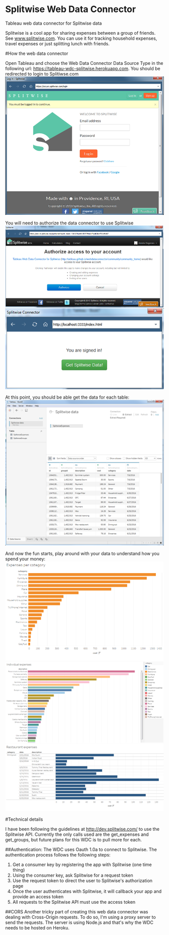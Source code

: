 # Splitwise Web Data Connector
Tableau web data connector for Splitwise data

Splitwise is a cool app for sharing expenses between a group of friends. See www.splitwise.com. You can use it for tracking household expenses, travel expenses or just splitting lunch with friends. 

#How the web data connector

Open Tableau and choose the Web Data Connector Data Source
Type in the following url: https://tableau-wdc-splitwise.herokuapp.com. 
You should be redirected to login to Splitiwse.com
![Login](images/login.png)

You will need to authorize the data connector to use Splitwise
![AuthorizeAccess](images/authorizeAccess.png)
![SignedIn](images/SignedIn.png)

At this point, you should be able get the data for each table: 
![TheData](images/TheData.png)

And now the fun starts, play around with your data to understand how you spend your money: 
![ExpensesPerCategory](images/ExpensesPerCategory.png)
![IndividualExpenses](images/IndividualExpenses.png)
![RestaurantExpenses](images/RestaurantExpenses.png)

#Technical details

I have been following the guidelines at http://dev.splitwise.com/ to use the Splitwise API. Currently the only calls used are the get_expenses and get_groups, but future plans for this WDC is to pull more for each.

##Authentication: 
The WDC uses Oauth 1.0a to connect to Splitwise. The authentication process follows the following steps: 
1) Get a consumer key by registering the app with Splitwise (one time thing)
2) Using the consumer key, ask Splitwise for a request token
3) Use the request token to direct the user to Splitwise's authorization page
4) Once the user authenticates with Splitwise, it will callback your app and provide an access token
5) All requests to the Splitwise API must use the access token

##CORS
Another tricky part of creating this web data connector was dealing with Cross-Origin requests. To do so, I'm using a proxy server to send the requests. The server is using Node.js and that's why the WDC needs to be hosted on Heroku.


